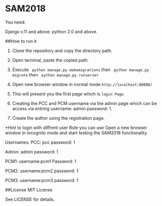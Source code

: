 # SAM2018

You need:

Django v.11 and above.
python 2.0 and above.


##How to run it

1. Clone the repository and copy the directory path.

2. Open terminal, paste the copied path.

3. Execute ` python manage.py makemigrations` then ` python manage.py migrate` then ` python manage.py runserver`

4. Open new browser window  in normal mode `http://localhost:80000/`

5. This will present you the first page which is `login Page`.

6. Creating the PCC and PCM username via the admin page which can be access via entring username: admin password: 1.
7. Create the author using the registration page.

*Hint to login with diffrent user Role you can use Open a new browser window in incognito mode and start testing the SAM2018 functionality.   


Usernames:
PCC: pcc
password: 1

Admin: admin
password: 1

PCM1:
username:pcm1
Password: 1 

PCM2:
username:pcm2
password: 1

PCM3:
username:pcm3
password: 1



##License
MIT License

See LICENSE for details.
